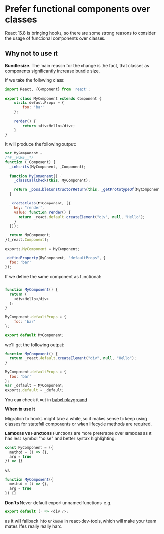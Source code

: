 # Prefer functional components over classes

React 16.8 is bringing hooks, so there are some strong reasons to consider the usage of functional components over classes.

## Why not to use it

**Bundle size**.
The main reason for the change is the fact, that classes as components significantly increase bundle size.

If we take the following class:
```js
import React, {Component} from 'react';
 
export class MyComponent extends Component {
    static defaultProps = {
        foo: 'bar'
    };
   
    render() {
        return <div>Hello</div>;
    }
}
```

It will produce the following output:

```js
var MyComponent =
/*#__PURE__*/
function (_Component) {
  _inherits(MyComponent, _Component);
 
  function MyComponent() {
    _classCallCheck(this, MyComponent);
 
    return _possibleConstructorReturn(this, _getPrototypeOf(MyComponent).apply(this, arguments));
  }
 
  _createClass(MyComponent, [{
    key: "render",
    value: function render() {
      return _react.default.createElement("div", null, "Hello");
    }
  }]);
 
  return MyComponent;
}(_react.Component);
 
exports.MyComponent = MyComponent;
 
_defineProperty(MyComponent, "defaultProps", {
  foo: 'bar'
});
```

If we define the same component as functional:

```js

function MyComponent() {
  return (
    <div>Hello</div>
  );
}
 
MyComponent.defaultProps = {
    foo: 'bar'
};
 
export default MyComponent;
```

we'll get the following output:

```js
function MyComponent() {
  return _react.default.createElement("div", null, "Hello");
}
 
MyComponent.defaultProps = {
  foo: 'bar'
};
var _default = MyComponent;
exports.default = _default;
```

You can check it out in [babel playground](https://babeljs.io/en/repl)

**When to use it**

Migration to hooks might take a while, so it makes sense to keep using classes for statefull components or when lifecycle methods are required.

**Lambdas vs Functions**
Functions are more preferable over lambdas as it has less symbol "noise" and better syntax highlighting:

```js
const MyComponent = ({
  method = () => {},
  arg = true
}) => {}
```
vs
```js
function MyComponent({
  method = () => {},
  arg = true
}) {}
```

**Don'ts**
Never default export unnamed functions, e.g.
```js
export default () => <div />;
```
as it will fallback into `Unknown` in react-dev-tools, which will make your team mates lifes really really hard.
